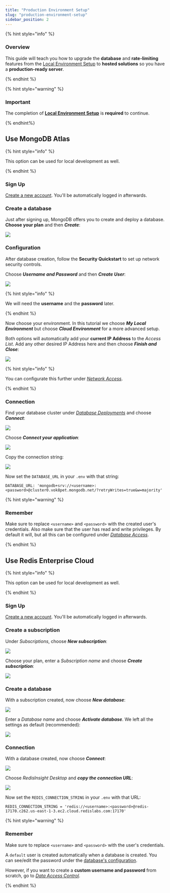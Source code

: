 ```yaml
---
title: "Production Environment Setup"
slug: "production-environment-setup"
sidebar_position: 2
---
```


{% hint style="info" %}

### Overview

This guide will teach you how to upgrade the **database** and **rate-limiting** features from the [Local Environment Setup](/web3-data-api/self-hosting-moralis-server/local-environment-setup) to **hosted solutions** so you have a **production-ready server**.

{% endhint %}

{% hint style="warning" %}

### Important

The completion of [**Local Environment Setup**](/web3-data-api/self-hosting-moralis-server/local-environment-setup) is **required** to continue.

{% endhint%}

## Use MongoDB Atlas

{% hint style="info" %}

This option can be used for local development as well.

{% endhint %}

### Sign Up

[Create a new account](https://account.mongodb.com/account/register). You'll be automatically logged in afterwards.

### Create a database

Just after signing up, MongoDB offers you to create and deploy a database. **Choose your plan** and then **_Create_**:

![](/img/content/database-1.webp)

### Configuration

After database creation, follow the **Security Quickstart** to set up network security controls.

Choose **_Username and Password_** and then **_Create User_**:

![](/img/content/database-2.webp)

{% hint style="info" %}

We will need the **username** and the **password** later.

{% endhint %}

Now choose your environment. In this tutorial we choose **_My Local Environment_** but choose **_Cloud Environment_** for a more advanced setup.

Both options will automatically add your **current IP Address** to the _Access List_. Add any other desired IP Address here and then choose **_Finish and Close_**:

![](/img/content/database-3.webp)

{% hint style="info" %}

You can configurate this further under [_Network Access_](https://cloud.mongodb.com/v2/63ef51b2ca3fd8321c7a3817#/security/network/accessList).

{% endhint %}

### Connection

Find your database cluster under [_Database Deployments_](https://cloud.mongodb.com/v2/63ef51b2ca3fd8321c7a3817#/clusters) and choose **_Connect_**:

![](/img/content/database-4.webp)

Choose **_Connect your application_**:

![](/img/content/database-5.webp)

Copy the connection string:

![](/img/content/database-6.webp)

Now set the `DATABASE_URL` in your `.env` with that string:

```shell
DATABASE_URL: 'mongodb+srv://<username>:<password>@cluster0.vok8pet.mongodb.net/?retryWrites=true&w=majority'
```

{% hint style="warning" %}

### Remember

Make sure to replace `<username>` and `<password>` with the created user's credentials. Also make sure that the user has read and write privileges. By default it will, but all this can be configured under [_Database Access_](https://cloud.mongodb.com/v2/63ef51b2ca3fd8321c7a3817#/security/database/users).

{% endhint %}

## Use Redis Enterprise Cloud

{% hint style="info" %}

This option can be used for local development as well.

{% endhint %}

### Sign Up

[Create a new account](https://redis.com/try-free/). You'll be automatically logged in afterwards.

### Create a subscription

Under _Subscriptions_, choose **_New subscription_**:

![](/img/content/redis-1.webp)

Choose your plan, enter a _Subscription name_ and choose **_Create subscription_**:

![](/img/content/redis-2.webp)

### Create a database

With a subscription created, now choose **_New database_**:

![](/img/content/redis-3.webp)

Enter a _Database name_ and choose **_Activate database_**. We left all the settings as default (recommended):

![](/img/content/redis-4.webp)

### Connection

With a database created, now choose **_Connect_**:

![](/img/content/redis-5.webp)

Choose _RedisInsight Desktop_ and **_copy the connection URL_**:

![](/img/content/redis-6.webp)

Now set the `REDIS_CONNECTION_STRING` in your `.env` with that URL:

```shell
REDIS_CONNECTION_STRING = 'redis://<username>:<password>@redis-17170.c262.us-east-1-3.ec2.cloud.redislabs.com:17170'
```

{% hint style="warning" %}

### Remember

Make sure to replace `<username>` and `<password>` with the user's credentials.

A `default` user is created automatically when a database is created. You can see/edit the password under the [database's configuration](https://app.redislabs.com/#/databases).

However, if you want to create a **custom username and password** from scratch, go to [_Data Access Control_](https://app.redislabs.com/#/data-access-control/users).

{% endhint %}
